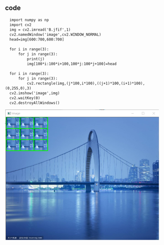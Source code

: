 ## code
```
  import numpy as np
  import cv2
  img = cv2.imread('B.jfif',1)
  cv2.namedWindow('image',cv2.WINDOW_NORMAL)   
  head=img[600:700,600:700]

  for i in range(3):
      for j in range(3):
          print(j)
          img[100*i:100*i+100,100*j:100*j+100]=head
        
  for i in range(3):
      for j in range(3):
          cv2.rectangle(img,(j*100,i*100),((j+1)*100,(i+1)*100),(0,255,0),3)
  cv2.imshow('image',img)
  cv2.waitKey(0)
  cv2.destroyAllWindows()
```

![picture](https://github.com/Obliviousv/Picture/blob/main/LK4LT%60VVERIQ2BM%5D%5BV%7DH%60QM.png?raw=true)
